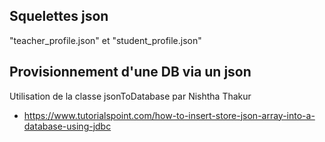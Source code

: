 ## Squelettes json 
"teacher_profile.json" et "student_profile.json"

## Provisionnement d'une DB via un json
Utilisation de la classe jsonToDatabase par Nishtha Thakur

- https://www.tutorialspoint.com/how-to-insert-store-json-array-into-a-database-using-jdbc
